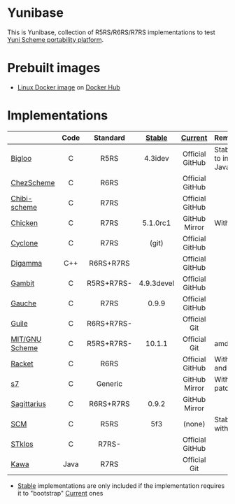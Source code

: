 Yunibase
========

This is Yunibase, collection of R5RS/R6RS/R7RS implementations to test [Yuni Scheme portability platform][].

Prebuilt images
===============

* [Linux Docker image][] on [Docker Hub][]

Implementations
===============

|                  |Code     |Standard  |[Stable][]|[Current][]    |Remarks                               |
|:-----------------|:-------:|:--------:|:--------:|:-------------:|:-------------------------------------|
|[Bigloo][]        |C        |R5RS      |4.3idev   |Official GitHub|Stable patched to install without Java|
|[ChezScheme][]    |C        |R6RS      |          |Official GitHub|                                      |
|[Chibi-scheme][]  |C        |R7RS      |          |Official GitHub|                                      |
|[Chicken][]       |C        |R7RS      |5.1.0rc1  |GitHub Mirror  |With `r7rs` egg                       |
|[Cyclone][]       |C        |R7RS      |(git)     |Official GitHub|                                      |
|[Digamma][]       |C++      |R6RS+R7RS |          |Official GitHub|                                      |
|[Gambit][]        |C        |R5RS+R7RS-|4.9.3devel|Official GitHub|                                      |
|[Gauche][]        |C        |R7RS      |0.9.9     |Official GitHub|                                      |
|[Guile][]         |C        |R6RS+R7RS-|          |Official Git   |                                      |
|[MIT/GNU Scheme][]|C        |R5RS+R7RS-|10.1.1    |Official Git   |amd64 only                            |
|[Racket][]        |C        |R6RS      |          |Official GitHub|With `srfi-lib` and `r6rs-lib`        |
|[s7][]            |C        |Generic   |          |GitHub Mirror  |With yuni patches(s7yuni)             |
|[Sagittarius][]   |C        |R6RS+R7RS |0.9.2     |GitHub Mirror  |                                      |
|[SCM][]           |C        |R5RS      |5f3       |(none)         |Stable only, with SLIB(3b6)           |
|[STklos][]        |C        |R7RS-     |          |Official GitHub|                                      |
|[Kawa][]          |Java     |R7RS      |          |Official Git   |                                      |

* [Stable][] implementations are only included if the implementation requires it to "bootstrap" [Current][] ones



[Stable]: https://bitbucket.org/okuoku/yunibase-impl-stable
[Current]: https://github.com/okuoku/yunibase/tree/master/impl-current
[Yuni Scheme portability platform]: https://github.com/okuoku/yuni
[Linux Docker image]: https://github.com/okuoku/yunibase/tree/master/hosts/docker-linux
[Docker Hub]: https://hub.docker.com/r/okuoku/yunibase/

[ChezScheme]: https://github.com/cisco/ChezScheme
[Chibi-scheme]: http://synthcode.com/wiki/chibi-scheme
[Chicken]: http://www.call-cc.org/
[Cyclone]: http://justinethier.github.io/cyclone/
[Digamma]: https://github.com/fujita-y/digamma
[Gauche]: http://practical-scheme.net/gauche/
[Sagittarius]: https://bitbucket.org/ktakashi/sagittarius-scheme/wiki/Home
[Guile]: https://www.gnu.org/software/guile/
[Racket]: https://racket-lang.org/
[Vicare]: http://marcomaggi.github.io/vicare.html
[Kawa]: http://www.gnu.org/software/kawa/
[Larceny]: http://www.larcenists.org/
[Gambit]: http://gambitscheme.org/
[Rapid-gambit]: https://github.com/okuoku/rapid-gambit
[Picrin]: https://github.com/picrin-scheme/picrin
[MIT/GNU Scheme]: https://www.gnu.org/software/mit-scheme/
[s7]: https://ccrma.stanford.edu/software/snd/snd/s7.html
[STklos]: https://stklos.net/
[SCM]: http://people.csail.mit.edu/jaffer/SCM
[Bigloo]: http://www-sop.inria.fr/indes/fp/Bigloo/
